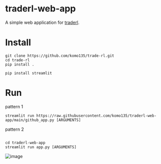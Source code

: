 # traderl-web-app
A simple web application for [traderl](https://github.com/komo135/trade-rl).

# Install
```consol
git clone https://github.com/komo135/trade-rl.git
cd trade-rl
pip install .

pip install streamlit
```

# Run
pattern 1
```console
streamlit run https://raw.githubusercontent.com/komo135/traderl-web-app/main/github_app.py [ARGUMENTS]
```
pattern 2
```consol

cd traderl-web-app
streamlit run app.py [ARGUMENTS]
```

![image](https://user-images.githubusercontent.com/66017773/158076937-9e6daa76-27c7-44ff-af13-56aa70ff2e9c.png)
